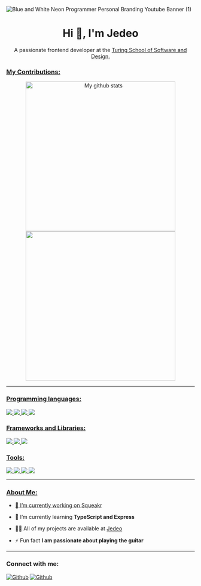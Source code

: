 ![Blue and White Neon Programmer Personal Branding Youtube Banner (1)](https://user-images.githubusercontent.com/16736352/200133754-26f7b687-6fb5-4b39-baeb-c09a9888115a.png)

<h1 align="center">Hi 👋, I'm Jedeo</h1>
<p align="center">A passionate frontend developer at the <a href="https://turing.edu/"/>Turing School of Software and Design.</p>

<h3> My Contributions: </h3>
 
 <p  align="center">
<img align="center" src="https://github-readme-stats.vercel.app/api?username=jedeo&show_icons=true&include_all_commits=true&theme=cobalt&hide_border=true" alt="My github stats" width=400px/> 

<img align="center" src="https://github-readme-stats.vercel.app/api/top-langs/?username=jedeo&layout=compact&theme=cobalt&hide_border=true"  width=400px/>


</p>

<hr>

<h3>Programming languages: </h3>

<p>

  <img src="https://img.shields.io/badge/HTML5-E34F26?style=for-the-badge&logo=html5&logoColor=white" />
  <img src="https://img.shields.io/badge/CSS3-1572B6?style=for-the-badge&logo=css3&logoColor=white" />
  <img src="https://img.shields.io/badge/JavaScript-323330?style=for-the-badge&logo=javascript&logoColor=F7DF1E" />
 <img src="https://img.shields.io/badge/GraphQL-black?style=for-the-badge&logo=GraphQL&logoColor=e10098" />
 <!--- <img src="https://img.shields.io/badge/TypeScript-007ACC?style=for-the-badge&logo=typescript&logoColor=white" /> --->
 
</p>

<h3>Frameworks and Libraries: </h3>
<p>
  <img src="https://img.shields.io/badge/React-20232A?style=for-the-badge&logo=react&logoColor=61DAFB" />
  <img src="https://img.shields.io/badge/Bootstrap-563D7C?style=for-the-badge&logo=bootstrap&logoColor=white" />
  <img src="https://img.shields.io/badge/react router-red?style=for-the-badge&logo=react router&logoColor=white" />
</p>

<h3> Tools: </h3>

<p>
  <img src="https://img.shields.io/badge/VisualStudio-007ACC?style=flat-square&logo=Visual Studio&logoColor=white" />
  <img src="https://img.shields.io/badge/Github-black?style=flat-square&logo=Github&logoColor=white" />
  <img src="https://img.shields.io/badge/Git-E34F26?style=flat-square&logo=Git&logoColor=white" />
  <img src="https://img.shields.io/badge/Webpack-0769AD?style=flat-square&logo=Webpack&logoColor=black" />
 </p>

<hr>
<h3 align="left">About Me:</h3>

- 🔭 I’m currently working on [Squeakr](https://github.com/Squeaker-2207/squeaker-fe)

- 🌱 I’m currently learning **TypeScript and Express**

- 👨‍💻 All of my projects are available at [Jedeo](https://github.com/Jedeo)

- ⚡ Fun fact **I am passionate about playing the guitar**

<hr>
<h3 align="left">Connect with me:</h3>
<p align="left">
 
[<img alt="Github" src="https://img.shields.io/badge/GitHub-%2312100E.svg?&style=for-the-badge&logo=Github&logoColor=white" />](https://github.com/jedeo) [<img alt="Github" src="https://img.shields.io/badge/linkedin-%231DA1F2.svg?&style=for-the-badge&logo=linkedIn&logoColor=white" />](https://www.linkedin.com/in/jedeo/)
 
</p>





<!--
**Jedeo/Jedeo** is a ✨ _special_ ✨ repository because its `README.md` (this file) appears on your GitHub profile.

Here are some ideas to get you started:

- 🔭 I’m currently working on ...
- 🌱 I’m currently learning ...
- 👯 I’m looking to collaborate on ...
- 🤔 I’m looking for help with ...
- 💬 Ask me about ...
- 📫 How to reach me: ...
- 😄 Pronouns: ...
- ⚡ Fun fact: ...
-->
